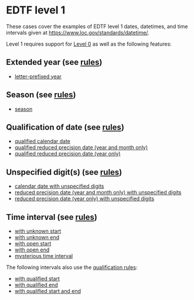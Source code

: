 # EDTF level 1

These cases cover the examples of EDTF level 1 dates, datetimes, and
time intervals given at https://www.loc.gov/standards/datetime/.

Level 1 requires support for [Level 0](../level-0#readme) as well as
the following features:

## Extended year (see [rules](../../rules/level-1/extended-year/rules.n3))

* [letter-prefixed year](extended-year/)
 
## Season (see [rules](../../rules/level-1/season/rules.n3))

* [season](season/)
 
## Qualification of date (see [rules](../../level-1/qualification/rules.n3))

* [qualified calendar date](qualification/day-precision/)
* [qualified reduced precision date (year and month only)](qualification/month-precision/)
* [qualified reduced precision date (year only)](qualification/year-precision/)
 
## Unspecified digit(s) (see [rules](../../level-1/unspecified/rules.n3))

* [calendar date with unspecified digits](unspecified/day-precision)
* [reduced precision date (year and month only) with unspecified digits](unspecified/month-precision/)
* [reduced precision date (year only) with unspecified digits](unspecified/year-precision/)

## Time interval (see [rules](../../level-1/interval/rules.n3))

* [with unknown start](interval/unknown-start/)
* [with unknown end](interval/unknown-end/)
* [with open start](interval/open-start/)
* [with open end](interval/open-end/)
* [mysterious time interval](interval/mysterious/)

The following intervals also use the [qualification rules](../../level-1/qualification/rules.n3):

* [with qualified start](interval/qualified-start/)
* [with qualified end](interval/qualified-end/)
* [with qualified start and end](interval/qualified-both/)
